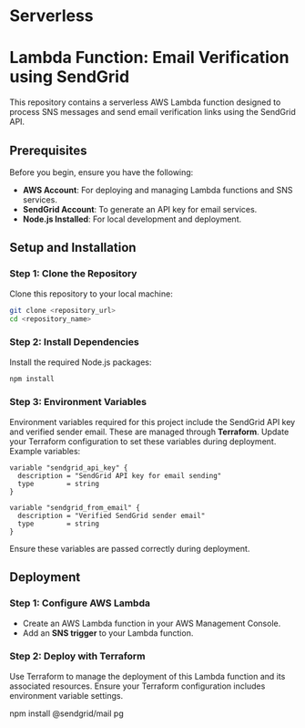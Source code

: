 # Serverless


# **Lambda Function: Email Verification using SendGrid**

This repository contains a serverless AWS Lambda function designed to process SNS messages and send email verification links using the SendGrid API.

## **Prerequisites**
Before you begin, ensure you have the following:
- **AWS Account**: For deploying and managing Lambda functions and SNS services.
- **SendGrid Account**: To generate an API key for email services.
- **Node.js Installed**: For local development and deployment.

## **Setup and Installation**
### **Step 1: Clone the Repository**
Clone this repository to your local machine:
```bash
git clone <repository_url>
cd <repository_name>
```

### **Step 2: Install Dependencies**
Install the required Node.js packages:
```bash
npm install
```

### **Step 3: Environment Variables**
Environment variables required for this project include the SendGrid API key and verified sender email. These are managed through **Terraform**. Update your Terraform configuration to set these variables during deployment.
Example variables:
```hcl
variable "sendgrid_api_key" {
  description = "SendGrid API key for email sending"
  type        = string
}

variable "sendgrid_from_email" {
  description = "Verified SendGrid sender email"
  type        = string
}
```
Ensure these variables are passed correctly during deployment.

## **Deployment**
### **Step 1: Configure AWS Lambda**
- Create an AWS Lambda function in your AWS Management Console.
- Add an **SNS trigger** to your Lambda function.

### **Step 2: Deploy with Terraform**
Use Terraform to manage the deployment of this Lambda function and its associated resources. Ensure your Terraform configuration includes environment variable settings.



npm install @sendgrid/mail pg